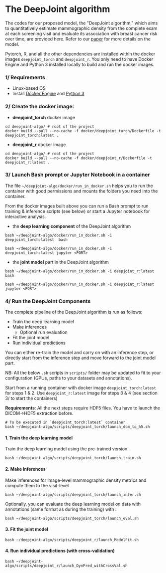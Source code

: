 # The DeepJoint algorithm
The codes for our proposed model, the "DeepJoint algorithm," which aims to quantitatively estimate mammographic density from the complete exam at each screening visit and evaluate its association with breast cancer risk over time, are provided here.
Refer to our [paper](https://arxiv.org/abs/2403.13488) for more details on the model.

Pytorch, R, and all the other dependencies  are installed within the docker images `deepjoint_torch` and `deepjoint_r`. 
You only need to have Docker Engine and Python 3 installed locally to build and run the docker images.

### 1/ Requirements 
* Linux-based OS 
* Install [Docker Engine](https://docs.docker.com/get-started/get-docker/) and [Python 3](https://www.python.org/downloads/)

### 2/ Create the docker image:

- **deepjoint_torch** docker image
```
cd deepjoint-algo/ # root of the project
docker build --pull --no-cache -f docker/deepjoint_torch/Dockerfile -t deepjoint_torch:latest .
```
- **deepjoint_r** docker image
```
cd deepjoint-algo/ # root of the project
docker build --pull --no-cache -f docker/deepjoint_r/Dockerfile -t deepjoint_r:latest .
```

### 3/ Launch Bash prompt or Jupyter Notebook in a container

The file `~/deepjoint-algo/docker/run_in_docker.sh` helps you to run the container with good 
permissions and mounts the folders you need into the container.

From the docker images built above you can run a Bash prompt to run training & inference scripts (see below) or 
start a Jupyter notebook for interactive analysis.

- the **deep learning component** of the DeepJoint algorithm

```
bash ~/deepjoint-algo/docker/run_in_docker.sh -i deepjoint_torch:latest  bash
```

```
bash ~/deepjoint-algo/docker/run_in_docker.sh -i deepjoint_torch:latest jupyter <PORT>
```

- the **joint model** part in the DeepJoint algorithm
```
bash ~/deepjoint-algo/docker/run_in_docker.sh -i deepjoint_r:latest bash
```

```
bash ~/deepjoint-algo/docker/run_in_docker.sh -i deepjoint_r:latest jupyter <PORT>
```

### 4/ Run the DeepJoint Components

The complete pipeline of the DeepJoint algorithm is run as follows:
* Train the deep learning model
* Make inferences
  * Optional run evaluation
* Fit the joint model
* Run individual predictions

You can either re-train the model and carry on with an inference step,
or directly start from the inference step and move forward to the joint model part.

NB: All the below `.sh` scripts in `scripts/` folder may be updated to fit to your configuration 
(GPUs, paths to your datasets and annotations).

Start from a running container with docker image `deepjoint_torch:latest` for steps 1 & 2.
Use `deepjoint_r:latest` image for steps 3 & 4 (see section 3/ to start the containers)


**Requirements**: All the next steps require HDF5 files. You have to launch the DICOM->HDF5 extraction before. 

```shell
# To be executed in `deepjoint_torch:latest` container
bash ~/deepjoint-algo/scripts/deepjoint_torch/launch_dcm_to_h5.sh
```


#### 1. Train the deep learning model

Train the deep learning model using the pre-trained version.

```
bash ~/deepjoint-algo/scripts/deepjoint_torch/launch_train.sh
```

#### 2. Make inferences

Make inferences for image-level mammographic density metrics and compute them to the visit-level
```
bash ~/deepjoint-algo/scripts/deepjoint_torch/launch_infer.sh
```

Optionally, you can evaluate the deep learning model on data with annotations
(same format as during the training) with :

```
bash ~/deepjoint-algo/scripts/deepjoint_torch/launch_eval.sh
```

#### 3. Fit the joint model

```
bash ~/deepjoint-algo/scripts/deepjoint_r/launch_ModelFit.sh
```

#### 4. Run individual predictions (with cross-validation)

```
bash ~/deepjoint-algo/scripts/deepjoint_r/launch_DynPred_withCrossVal.sh
```

